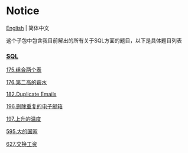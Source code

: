 # Notice
[English](https://github.com/cartoonYu/LeetCodeSolution/blob/master/Solution/src/SQL/README.md) | 简体中文

这个子包中包含我目前解出的所有关于SQL方面的题目，以下是具体题目列表

### [SQL](https://github.com/cartoonYu/LeetCodeSolution/blob/master/Solution/src/SQL)
[175.组合两个表](https://github.com/cartoonYu/LeetCodeSolution/blob/master/Solution/src/SQL/Solution175.java)

[176.第二高的薪水](https://github.com/cartoonYu/LeetCodeSolution/blob/master/Solution/src/SQL/Solution176.java)

[182.Duplicate Emails](https://github.com/cartoonYu/LeetCodeSolution/blob/master/Solution/src/SQL/Solution182.java)

[196.删除重复的电子邮箱](https://github.com/cartoonYu/LeetCodeSolution/blob/master/Solution/src/SQL/Solution196.java)

[197.上升的温度](https://github.com/cartoonYu/LeetCodeSolution/blob/master/Solution/src/SQL/Solution197.java)

[595.大的国家](https://github.com/cartoonYu/LeetCodeSolution/blob/master/Solution/src/SQL/Solution595.java)

[627.交换工资](https://github.com/cartoonYu/LeetCodeSolution/blob/master/Solution/src/SQL/Solution627.java)
